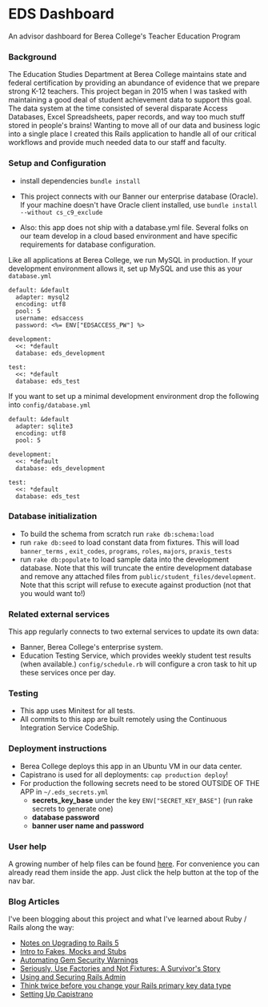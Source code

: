 # EDS Dashboard

An advisor dashboard for Berea College's Teacher Education Program

### Background

The Education Studies Department at Berea College maintains state and federal certification by providing an abundance of evidence that we prepare strong K-12 teachers. This project began in 2015 when I was tasked with maintaining a good deal of student achievement data to support this goal. The data system at the time consisted of several disparate Access Databases, Excel Spreadsheets, paper records, and way too much stuff stored in people's brains! Wanting to move all of our data and business logic into a single place I created this Rails application to handle all of our critical workflows and provide much needed data to our staff and faculty.

### Setup and Configuration

 - install dependencies `bundle install`

 - This project connects with our Banner our enterprise database (Oracle). If your machine doesn't have Oracle client installed, use `bundle install --without cs_c9_exclude`

 - Also: this app does not ship with a database.yml file. Several folks on our team
develop in a cloud based environment and have specific requirements for
database configuration. 

Like all applications at Berea College, we run MySQL in production. If your development environment allows it, set up MySQL and use this as your `database.yml`

```
default: &default
  adapter: mysql2
  encoding: utf8
  pool: 5
  username: edsaccess
  password: <%= ENV["EDSACCESS_PW"] %>

development:
  <<: *default
  database: eds_development

test:
  <<: *default
  database: eds_test
```

If you want to set up a minimal development environment
drop the following into `config/database.yml`

```
default: &default
  adapter: sqlite3
  encoding: utf8
  pool: 5

development:
  <<: *default
  database: eds_development

test:
  <<: *default
  database: eds_test
```

### Database initialization
 - To build the schema from scratch run `rake db:schema:load`
 - run `rake db:seed` to load constant data from fixtures. This will load `banner_terms` , `exit_codes`, `programs`, `roles`, `majors`, `praxis_tests`
 - run `rake db:populate` to load sample data into the development database. Note that this will truncate the entire development database and remove any attached files from `public/student_files/development`. Note that this script will refuse to execute against production (not that you would want to!)

### Related external services
This app regularly connects to two external services to update its own data:

 - Banner, Berea College's enterprise system.
 - Education Testing Service, which provides weekly student test results (when available.) `config/schedule.rb` will configure a cron task to hit up these services once per day.

### Testing
 - This app uses Minitest for all tests.
 - All commits to this app are built remotely using the Continuous Integration Service CodeShip.

### Deployment instructions

 - Berea College deploys this app in an Ubuntu VM in our data center.
 - Capistrano is used for all deployments: `cap production deploy`!
 - For production the following secrets need to be stored OUTSIDE OF THE APP in `~/.eds_secrets.yml`
	 - __secrets\_key\_base__ under the key `ENV["SECRET_KEY_BASE"]` (run rake secrets to generate one)
	 - __database password__
	 - __banner user name and password__
   
### User help

A growing number of help files can be found [here](app/views/helps). For convenience you can already read them inside the app. Just click the help button at the top of the nav bar.

### Blog Articles

I've been blogging about this project and what I've learned about Ruby / Rails along the way:

 - [Notes on Upgrading to Rails 5](http://www.jstoebel.com/upgrading-the-eds-dashobard-to-rails-5)
 - [Intro to Fakes, Mocks and Stubs](http://www.jstoebel.com/a-no-frills-jump-into-fakes-mocks-and-stubs/)
 - [Automating Gem Security Warnings](http://www.jstoebel.com/automate-gem-security-warnings-with-bundle-audit)
 - [Seriously, Use Factories and Not Fixtures: A Survivor's Story](http://www.jstoebel.com/seriously-use-factories-and-not-fixtures-a-survivors-story)
 - [Using and Securing Rails Admin](http://www.jstoebel.com/using-and-securing-rails_admin/)
 - [Think twice before you change your Rails primary key data type](http://www.jstoebel.com/never-change-your-rails-primary-key-data-type)
 - [Setting Up Capistrano](http://www.jstoebel.com/deploying-eds_dashboard-with-capistrano/)
